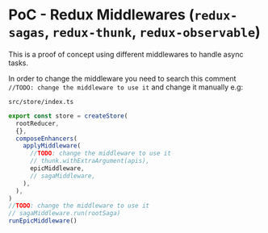 # PoC - Redux Middlewares (`redux-sagas`, `redux-thunk`, `redux-observable`)

This is a proof of concept using different middlewares to handle async tasks.

In order to change the middleware you need to search this
comment `//TODO: change the middleware to use it` and change it manually e.g:

`src/store/index.ts`

```ts
export const store = createStore(
  rootReducer,
  {},
  composeEnhancers(
    applyMiddleware(
      //TODO: change the middleware to use it
      // thunk.withExtraArgument(apis),
      epicMiddleware,
      // sagaMiddleware,
    ),
  ),
)
//TODO: change the middleware to use it
// sagaMiddleware.run(rootSaga)
runEpicMiddleware()
```
